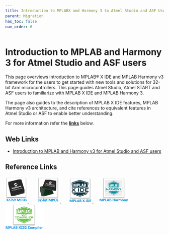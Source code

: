 ```yaml
---
title: Introduction to MPLABX and Harmony 3 to Atmel Studio and ASF Users
parent: Migration
has_toc: false
nav_order: 6
---
```


# Introduction to MPLAB and Harmony 3 for Atmel Studio and ASF users

This page overviews introduction to MPLAB® X IDE and MPLAB Harmony v3 framework for the users to get started with new tools and solutions for 32-bit Arm microcontrollers. This page guides Atmel Studio, Atmel START and ASF users to familiarize with MPLAB X IDE and MPLAB Harmony 3.

The page also guides to the description of MPLAB X IDE features, MPLAB Harmony v3 architecture, and cite references to equivalent features in Atmel Studio or ASF to enable better understanding.

For more information refer the **[links](#Web-Links)** below.

## <a id="Web-Links"> </a>
## Web Links

- <a href="http://ww1.microchip.com/downloads/en/Appnotes/Introduction_to_MPLAB_X_IDE_and_Harmonyv3_for_%20Atmel_Studio_and_ASF_%20Users_DS00003346A.pdf" target="_blank">Introduction to MPLAB and Harmony v3 for Atmel Studio and ASF users</a>


## Reference Links
[<a href="https://www.microchip.com/design-centers/32-bit" target="_blank"> <img src="../../r_images/32_bit_mcus.png"> </a>]()  &nbsp; &nbsp; &nbsp; [<a href="https://www.microchip.com/design-centers/32-bit-mpus" target="_blank"> <img src="../../r_images/32_bit_mpus.png"> </a>]()  &nbsp; &nbsp; &nbsp; [<a href="https://www.microchip.com/mplab/mplab-x-ide" target="_blank"> <img src="../../r_images/mplab_x_ide.png"> </a>]()  &nbsp; &nbsp; [<a href="https://www.microchip.com/mplab/mplab-harmony" target="_blank"> <img src="../../r_images/mplab_harmony.png"> </a>]() [<a href="https://www.microchip.com/mplab/compilers" target="_blank"> <img src="../../r_images/mplab_compiler.png"> </a>]() 
